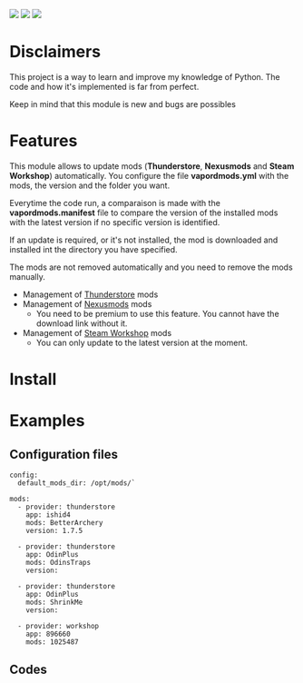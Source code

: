 <p align="left">
    <a href="https://sonarcloud.io/project/information?id=FireFollet_vapordmods" alt="sqale_rating">
        <img src="https://sonarcloud.io/api/project_badges/measure?project=FireFollet_vapordmods&metric=sqale_rating" /></a>
    <a href="https://sonarcloud.io/project/information?id=FireFollet_vapordmods" alt="reliability_rating">
        <img src="https://sonarcloud.io/api/project_badges/measure?project=FireFollet_vapordmods&metric=reliability_rating" /></a>
    <a href="https://sonarcloud.io/project/information?id=FireFollet_vapordmods" alt="security_rating">
        <img src="https://sonarcloud.io/api/project_badges/measure?project=FireFollet_vapordmods&metric=security_rating" /></a>
</p>

# Disclaimers
This project is a way to learn and improve my knowledge of Python. The code and how it's implemented is far from perfect.

Keep in mind that this module is new and bugs are possibles

# Features
This module allows to update mods (**Thunderstore**, **Nexusmods** and **Steam Workshop**) automatically. You configure the file **vapordmods.yml** with the mods, the version and the folder you want.

Everytime the code run, a comparaison is made with the **vapordmods.manifest** file to compare the version of the installed mods with the latest version if no specific version is identified. 

If an update is required, or it's not installed, the mod is downloaded and installed int the directory you have specified.

The mods are not removed automatically and you need to remove the mods manually.

- Management of [Thunderstore](https://thunderstore.io/) mods
- Management of [Nexusmods](https://www.nexusmods.com/) mods
  - You need to be premium to use this feature. You cannot have the download link without it.
- Management of [Steam Workshop](https://steamcommunity.com/workshop/) mods
  - You can only update to the latest version at the moment.

# Install

# Examples

## Configuration files
```
config:
  default_mods_dir: /opt/mods/`

mods:
  - provider: thunderstore
    app: ishid4
    mods: BetterArchery
    version: 1.7.5
    
  - provider: thunderstore
    app: OdinPlus
    mods: OdinsTraps
    version:
    
  - provider: thunderstore
    app: OdinPlus
    mods: ShrinkMe
    version: 
  
  - provider: workshop
    app: 896660
    mods: 1025487
```


## Codes
